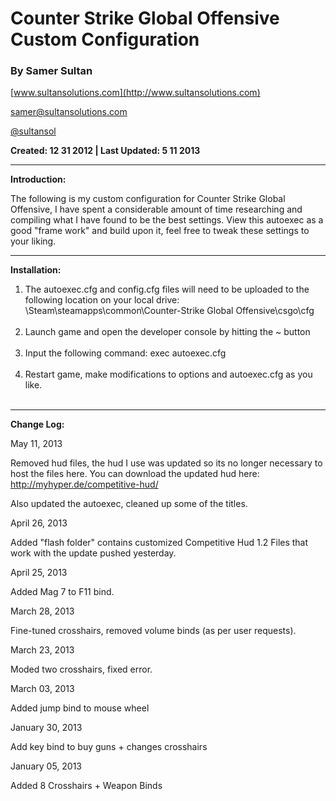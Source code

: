 # Counter Strike Global Offensive Custom Configuration #

### By Samer Sultan ###

 [www.sultansolutions.com](http://www.sultansolutions.com)

[samer@sultansolutions.com](mailto:samer@sultansolutions.com)

 [@sultansol ](https://twitter.com/sultansol)




**Created: 12 31 2012 | Last Updated: 5 11 2013**

---

**Introduction:**


The following is my custom configuration for Counter Strike Global Offensive, I have spent a considerable amount of time researching and compiling what I have found to be the best settings. View this autoexec as a good "frame work" and build upon it, feel free to tweak these settings to your liking. 



---

**Installation:**
<br />

<ol>
<li>The autoexec.cfg and config.cfg files will need to be uploaded to the following location on your local drive: 
<br />
\Steam\steamapps\common\Counter-Strike Global Offensive\csgo\cfg

</li>

<br />
<li>Launch game and open the developer console by hitting the ~ button </li>
<br />
<li>Input the following command: exec autoexec.cfg </li>
<br />
<li>Restart game, make modifications to options and autoexec.cfg as you like. </li>
<br />
</ol>

---


**Change Log:** 

May 11, 2013

Removed hud files, the hud I use was updated so its no longer necessary to host the files here. You can download the updated hud here: http://myhyper.de/competitive-hud/

Also updated the autoexec, cleaned up some of the titles. 



April 26, 2013

Added "flash folder" contains customized Competitive Hud 1.2 Files that work with the update pushed yesterday. 

April 25, 2013

Added Mag 7 to F11 bind. 

March 28, 2013

Fine-tuned crosshairs, removed volume binds (as per user requests). 

March 23, 2013

Moded two crosshairs, fixed error. 

March 03, 2013

Added jump bind to mouse wheel

January 30, 2013

Add key bind to buy guns + changes crosshairs 

January 05, 2013

Added 8 Crosshairs + Weapon Binds
